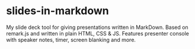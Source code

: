 # slides-in-markdown
My slide deck tool for giving presentations written in MarkDown. Based on remark.js and written in plain HTML, CSS &amp; JS. Features presenter console with speaker notes, timer, screen blanking and more.
